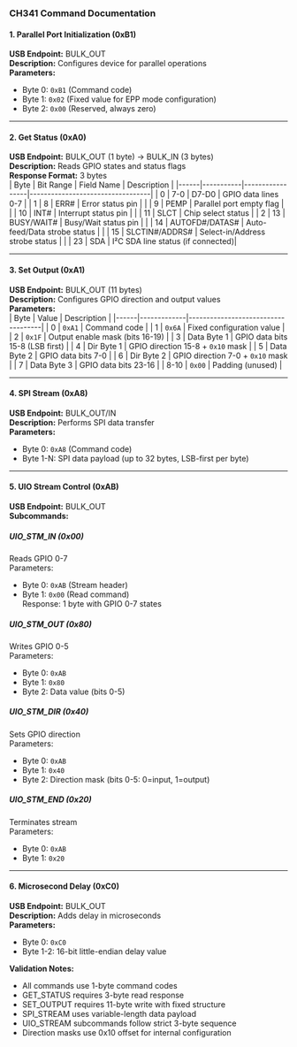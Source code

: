 ### CH341 Command Documentation

#### 1. Parallel Port Initialization (0xB1)
**USB Endpoint:** BULK_OUT  
**Description:** Configures device for parallel operations  
**Parameters:**  
- Byte 0: `0xB1` (Command code)  
- Byte 1: `0x02` (Fixed value for EPP mode configuration)  
- Byte 2: `0x00` (Reserved, always zero)  

---

#### 2. Get Status (0xA0)
**USB Endpoint:** BULK_OUT (1 byte) → BULK_IN (3 bytes)  
**Description:** Reads GPIO states and status flags  
**Response Format:** 3 bytes  
| Byte | Bit Range | Field Name      | Description                      |
|------|-----------|-----------------|----------------------------------|
| 0    | 7-0       | D7-D0           | GPIO data lines 0-7             |
| 1    | 8         | ERR#            | Error status pin                 |
|      | 9         | PEMP            | Parallel port empty flag         |
|      | 10        | INT#            | Interrupt status pin             |
|      | 11        | SLCT            | Chip select status               |
| 2    | 13        | BUSY/WAIT#      | Busy/Wait status pin             |
|      | 14        | AUTOFD#/DATAS#  | Auto-feed/Data strobe status     |
|      | 15        | SLCTIN#/ADDRS#  | Select-in/Address strobe status  |
|      | 23        | SDA             | I²C SDA line status (if connected)|

---

#### 3. Set Output (0xA1)
**USB Endpoint:** BULK_OUT (11 bytes)  
**Description:** Configures GPIO direction and output values  
**Parameters:**  
| Byte | Value       | Description                        |
|------|-------------|------------------------------------|
| 0    | `0xA1`      | Command code                       |
| 1    | `0x6A`      | Fixed configuration value          |
| 2    | `0x1F`      | Output enable mask (bits 16-19)    |
| 3    | Data Byte 1 | GPIO data bits 15-8 (LSB first)   |
| 4    | Dir Byte 1  | GPIO direction 15-8 + `0x10` mask  |
| 5    | Data Byte 2 | GPIO data bits 7-0                |
| 6    | Dir Byte 2  | GPIO direction 7-0 + `0x10` mask   |
| 7    | Data Byte 3 | GPIO data bits 23-16              |
| 8-10 | `0x00`      | Padding (unused)                   |

---

#### 4. SPI Stream (0xA8)
**USB Endpoint:** BULK_OUT/IN  
**Description:** Performs SPI data transfer  
**Parameters:**  
- Byte 0: `0xA8` (Command code)  
- Byte 1-N: SPI data payload (up to 32 bytes, LSB-first per byte)  

---

#### 5. UIO Stream Control (0xAB)
**USB Endpoint:** BULK_OUT  
**Subcommands:**  

##### UIO_STM_IN (0x00)
Reads GPIO 0-7  
Parameters:  
- Byte 0: `0xAB` (Stream header)  
- Byte 1: `0x00` (Read command)  
Response: 1 byte with GPIO 0-7 states

##### UIO_STM_OUT (0x80)
Writes GPIO 0-5  
Parameters:  
- Byte 0: `0xAB`  
- Byte 1: `0x80`  
- Byte 2: Data value (bits 0-5)

##### UIO_STM_DIR (0x40)
Sets GPIO direction  
Parameters:  
- Byte 0: `0xAB`  
- Byte 1: `0x40`  
- Byte 2: Direction mask (bits 0-5: 0=input, 1=output)

##### UIO_STM_END (0x20)
Terminates stream  
Parameters:  
- Byte 0: `0xAB`  
- Byte 1: `0x20`

---

#### 6. Microsecond Delay (0xC0)
**USB Endpoint:** BULK_OUT  
**Description:** Adds delay in microseconds  
**Parameters:**  
- Byte 0: `0xC0`  
- Byte 1-2: 16-bit little-endian delay value

**Validation Notes:**
- All commands use 1-byte command codes
- GET_STATUS requires 3-byte read response
- SET_OUTPUT requires 11-byte write with fixed structure
- SPI_STREAM uses variable-length data payload
- UIO_STREAM subcommands follow strict 3-byte sequence
- Direction masks use 0x10 offset for internal configuration
